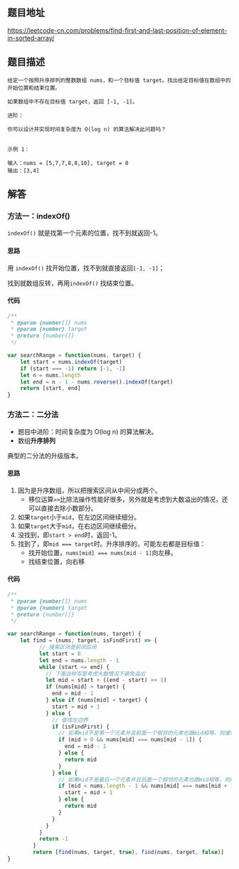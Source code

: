 ## 题目地址

https://leetcode-cn.com/problems/find-first-and-last-position-of-element-in-sorted-array/

## 题目描述

```
给定一个按照升序排列的整数数组 nums，和一个目标值 target。找出给定目标值在数组中的开始位置和结束位置。

如果数组中不存在目标值 target，返回 [-1, -1]。

进阶：

你可以设计并实现时间复杂度为 O(log n) 的算法解决此问题吗？
 

示例 1：

输入：nums = [5,7,7,8,8,10], target = 8
输出：[3,4]

```

## 解答

### 方法一：indexOf()

`indexOf()` 就是找第一个元素的位置，找不到就返回-1。

#### 思路

用 `indexOf()` 找开始位置，找不到就直接返回`[-1, -1]`；

找到就数组反转，再用`indexOf()` 找结束位置。

#### 代码

```js
/**
 * @param {number[]} nums
 * @param {number} target
 * @return {number[]}
 */

var searchRange = function(nums, target) {
    let start = nums.indexOf(target)
    if (start === -1) return [-1, -1]
    let n = nums.length
    let end = n - 1 - nums.reverse().indexOf(target)
    return [start, end]
}
```

### 方法二：二分法

- 题目中进阶：时间复杂度为 O(log n) 的算法解决。
- 数组**升序排列**

典型的二分法的升级版本。

#### 思路

1. 因为是升序数组，所以把搜索区间从中间分成两个。
   - 移位运算`>>`比除法操作性能好很多，另外就是考虑到大数溢出的情况，还可以直接去除小数部分。
2. 如果`target`小于`mid`，在左边区间继续细分。
3. 如果`target`大于`mid`，在右边区间继续细分。
4. 没找到，即`start > end`时，返回-1。
5. 找到了，即`mid === target`时。升序排序的，可能左右都是目标值：
   - 找开始位置，`nums[mid] === nums[mid - 1]`向左移。
   - 找结束位置，向右移

#### 代码

```js
/**
 * @param {number[]} nums
 * @param {number} target
 * @return {number[]}
 */

var searchRange = function(nums, target) {
    let find = (nums, target, isFindFirst) => {
          // 搜索区间是前闭后闭
          let start = 0
          let end = nums.length - 1
          while (start <= end) {
            // 下面这样写是考虑大数情况下避免溢出
            let mid = start + ((end - start) >> 1)
            if (nums[mid] > target) {
              end = mid - 1
            } else if (nums[mid] < target) {
              start = mid + 1
            } else {
              // 查找左边界
              if (isFindFirst) {
                // 如果mid不是第一个元素并且前面一个相邻的元素也跟mid相等，则搜索区间向左缩小
                if (mid > 0 && nums[mid] === nums[mid - 1]) {
                  end = mid - 1
                } else {
                  return mid
                }
              } else {
                // 如果mid不是最后一个元素并且后面一个相邻的元素也跟mid相等，则搜索区间向右缩小
                if (mid < nums.length - 1 && nums[mid] === nums[mid + 1]) {
                  start = mid + 1
                } else {
                  return mid
                }
              }
            }
          }
          return -1
        }
        return [find(nums, target, true), find(nums, target, false)]
}
```